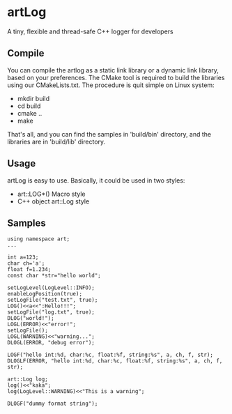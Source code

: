 # artLog
A tiny, flexible and thread-safe C++ logger for developers

## Compile
You can compile the artlog as a static link library or a dynamic link library, based on your preferences. The CMake tool is required to build the libraries using our CMakeLists.txt. The procedure is quit simple on Linux system:
- mkdir build
- cd build
- cmake ..
- make

That's all, and you can find the samples in 'build/bin' directory, and the libraries are in 'build/lib' directory.

## Usage
artLog is easy to use. Basically, it could be used in two styles:
- art::LOG*() Macro style 
- C++ object art::Log style

## Samples

    using namespace art;
    ...
    
    int a=123;
    char ch='a';
    float f=1.234;
    const char *str="hello world";
    
    setLogLevel(LogLevel::INFO);
    enableLogPosition(true);
    setLogFile("test.txt", true);
    LOG()<<a<<":Hello!!!";
    setLogFile("log.txt", true);
    DLOG("world!");
    LOGL(ERROR)<<"error!";
    setLogFile();
    LOGL(WARNING)<<"warning...";
    DLOGL(ERROR, "debug error");
    
    LOGF("hello int:%d, char:%c, float:%f, string:%s", a, ch, f, str);
    DLOGLF(ERROR, "hello int:%d, char:%c, float:%f, string:%s", a, ch, f, str);
    
    art::Log log;
    log()<<"kaka";
    log(LogLevel::WARNING)<<"This is a warning";
    
    DLOGF("dummy format string");
